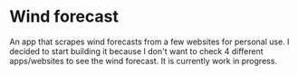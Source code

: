 # Wind forecast
An app that scrapes wind forecasts from a few websites for personal use.
I decided to start building it because I don't want to check 4 different apps/websites to see the wind forecast.
It is currently work in progress.

